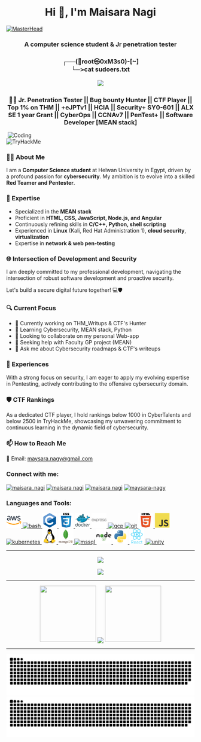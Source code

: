 
<h1 align="center">Hi 👋, I'm Maisara Nagi</h1>

[![MasterHead](https://user-images.githubusercontent.com/115386517/225841791-e6eb2fcf-6de1-45ec-a5e8-0c321f0af245.gif)](https://rishavchanda.io)


<h3 align="center">A computer science student & Jr penetration tester</h3>
<h3 align="center">┌──(🥷root㉿0xM3s0)-[~]<br>
└─>cat sudoers.txt</h3>
<h5 align="center">
  <a href="#">
    <img src="https://readme-typing-svg.herokuapp.com/?lines=Hey+there!...;Great+to+have+you+here!❤️⭐✨&center=true&size=20">
  </a>
</h5>

<h3 align="center">👩‍💻 Jr. Penetration Tester || Bug bounty Hunter || CTF Player || Top 1% on THM || +eJPTv1 || HCIA || Security+ SY0-601 || ALX SE 1 year Grant || CyberOps || CCNAv7 || PenTest+ || Software Developer [MEAN stack]</h3>


<img align="right" src="https://user-images.githubusercontent.com/74038190/212749447-bfb7e725-6987-49d9-ae85-2015e3e7cc41.gif" alt="Coding" width="500">

<img src="https://tryhackme-badges.s3.amazonaws.com/MaisaraNagi.png" alt="TryHackMe">


### 👨‍💻 About Me


I am a **Computer Science student** at Helwan University in Egypt, driven by a profound passion for **cybersecurity**. My ambition is to evolve into a skilled **Red Teamer and Pentester**.

### 🚀 Expertise

- Specialized in the **MEAN stack**
- Proficient in **HTML, CSS, JavaScript, Node.js, and Angular**
- Continuously refining skills in **C/C++, Python, shell scripting**
- Experienced in **Linux** (Kali, Red Hat Administration 1), **cloud security**, **virtualization**
- Expertise in **network & web pen-testing**

### 🌐 Intersection of Development and Security

I am deeply committed to my professional development, navigating the intersection of robust software development and proactive security.

Let's build a secure digital future together! 💻🛡️


### 🔍 Current Focus

- 🔭 Currently working on THM_Writups & CTF's Hunter
- 🌱 Learning Cybersecurity, MEAN stack, Python
- 👯 Looking to collaborate on my personal Web-app
- 🤝 Seeking help with Faculty GP project (MEAN)
- 💬 Ask me about Cybersecurity roadmaps & CTF's writeups

### 📄 Experiences

With a strong focus on security, I am eager to apply my evolving expertise in Pentesting, actively contributing to the offensive cybersecurity domain.

### 🛡️ CTF Rankings

As a dedicated CTF player, I hold rankings below 1000 in CyberTalents and below 2500 in TryHackMe, showcasing my unwavering commitment to continuous learning in the dynamic field of cybersecurity.

### 📫 How to Reach Me

📧 Email: maysara.nagy@gmail.com


<h3 align="left">Connect with me:</h3>
<p align="left">
<a href="https://twitter.com/maisara_nagi" target="blank"><img align="center" src="https://raw.githubusercontent.com/rahuldkjain/github-profile-readme-generator/master/src/images/icons/Social/twitter.svg" alt="maisara_nagi" height="30" width="40" /></a>
<a href="https://linkedin.com/in/maisara-nagi" target="blank"><img align="center" src="https://raw.githubusercontent.com/rahuldkjain/github-profile-readme-generator/master/src/images/icons/Social/linked-in-alt.svg" alt="maisara nagi" height="30" width="40" /></a>
<a href="https://fb.com/maysara.nagy" target="blank"><img align="center" src="https://raw.githubusercontent.com/rahuldkjain/github-profile-readme-generator/master/src/images/icons/Social/facebook.svg" alt="maisara nagi" height="30" width="40" /></a>
<a href="https://codeforces.com/profile/maysara-nagy" target="blank"><img align="center" src="https://raw.githubusercontent.com/rahuldkjain/github-profile-readme-generator/master/src/images/icons/Social/codeforces.svg" alt="maysara-nagy" height="30" width="40" /></a>
</p>

<h3 align="left">Languages and Tools:</h3>
<p align="left"> <a href="https://aws.amazon.com" target="_blank" rel="noreferrer"> <img src="https://raw.githubusercontent.com/devicons/devicon/master/icons/amazonwebservices/amazonwebservices-original-wordmark.svg" alt="aws" width="40" height="40"/> </a> <a href="https://www.gnu.org/software/bash/" target="_blank" rel="noreferrer"> <img src="https://www.vectorlogo.zone/logos/gnu_bash/gnu_bash-icon.svg" alt="bash" width="40" height="40" &theme=light/> </a> <a href="https://www.cprogramming.com/" target="_blank" rel="noreferrer"> <img src="https://raw.githubusercontent.com/devicons/devicon/master/icons/c/c-original.svg" alt="c" width="40" height="40"/> </a> <a href="https://www.w3schools.com/css/" target="_blank" rel="noreferrer"> <img src="https://raw.githubusercontent.com/devicons/devicon/master/icons/css3/css3-original-wordmark.svg" alt="css3" width="40" height="40"/> </a> <a href="https://www.docker.com/" target="_blank" rel="noreferrer"> <img src="https://raw.githubusercontent.com/devicons/devicon/master/icons/docker/docker-original-wordmark.svg" alt="docker" width="40" height="40"/> </a> <a href="https://expressjs.com" target="_blank" rel="noreferrer"> <img src="https://raw.githubusercontent.com/devicons/devicon/master/icons/express/express-original-wordmark.svg" alt="express" width="40" height="40"/> </a> <a href="https://cloud.google.com" target="_blank" rel="noreferrer"> <img src="https://www.vectorlogo.zone/logos/google_cloud/google_cloud-icon.svg" alt="gcp" width="40" height="40"/> </a> <a href="https://git-scm.com/" target="_blank" rel="noreferrer"> <img src="https://www.vectorlogo.zone/logos/git-scm/git-scm-icon.svg" alt="git" width="40" height="40"/> </a> <a href="https://www.w3.org/html/" target="_blank" rel="noreferrer"> <img src="https://raw.githubusercontent.com/devicons/devicon/master/icons/html5/html5-original-wordmark.svg" alt="html5" width="40" height="40"/> </a> <a href="https://developer.mozilla.org/en-US/docs/Web/JavaScript" target="_blank" rel="noreferrer"> <img src="https://raw.githubusercontent.com/devicons/devicon/master/icons/javascript/javascript-original.svg" alt="javascript" width="40" height="40"/> </a> <a href="https://kubernetes.io" target="_blank" rel="noreferrer"> <img src="https://www.vectorlogo.zone/logos/kubernetes/kubernetes-icon.svg" alt="kubernetes" width="40" height="40"/> </a> <a href="https://www.linux.org/" target="_blank" rel="noreferrer"> <img src="https://raw.githubusercontent.com/devicons/devicon/master/icons/linux/linux-original.svg" alt="linux" width="40" height="40"/> </a> <a href="https://www.mongodb.com/" target="_blank" rel="noreferrer"> <img src="https://raw.githubusercontent.com/devicons/devicon/master/icons/mongodb/mongodb-original-wordmark.svg" alt="mongodb" width="40" height="40"/> </a> <a href="https://www.microsoft.com/en-us/sql-server" target="_blank" rel="noreferrer"> <img src="https://www.svgrepo.com/show/303229/microsoft-sql-server-logo.svg" alt="mssql" width="40" height="40"/> </a> <a href="https://nodejs.org" target="_blank" rel="noreferrer"> <img src="https://raw.githubusercontent.com/devicons/devicon/master/icons/nodejs/nodejs-original-wordmark.svg" alt="nodejs" width="40" height="40"/> </a> <a href="https://www.python.org" target="_blank" rel="noreferrer"> <img src="https://raw.githubusercontent.com/devicons/devicon/master/icons/python/python-original.svg" alt="python" width="40" height="40"/> </a> <a href="https://reactjs.org/" target="_blank" rel="noreferrer"> <img src="https://raw.githubusercontent.com/devicons/devicon/master/icons/react/react-original-wordmark.svg" alt="react" width="40" height="40"/> </a> <a href="https://unity.com/" target="_blank" rel="noreferrer"> <img src="https://www.vectorlogo.zone/logos/unity3d/unity3d-icon.svg" alt="unity" width="40"  height="40" &theme=light/> </a> </p>

---

<p align="center">
  <a><img align="center" src="https://github-readme-stats.vercel.app/api/top-langs/?username=maysara-nagy&layout=compact&theme=yeblu"/></a>
</p>



<p align="center">
  <a><img align="center" src="https://github-readme-stats.vercel.app/api?username=maysara-nagy&show_icons=true&theme=yeblu"/></a>
</p>

---
<p align="center">
  <a>
    <img height="150" width="150" src="https://github.com/kishanrajput23/kishanrajput23/blob/main/images/left.png">
    <img align="center" src="https://github-readme-streak-stats.herokuapp.com?user=Maysara-nagy&theme=dark"/>
    <img height="150" width="150" src="https://github.com/kishanrajput23/kishanrajput23/blob/main/images/right.png">
  </a>
</p>

---
<div align="center">

![GitHub Snake Light](https://github.com/grace-anand/grace-anand/blob/output/github-contribution-grid-snake-coloured.svg#gh-light-mode-only)
![GitHub Snake dark](https://github.com/grace-anand/grace-anand/blob/output/github-contribution-grid-snake-dark.svg#gh-dark-mode-only)
